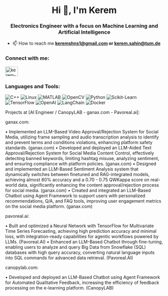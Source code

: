 <h1 align="center">Hi 👋, I'm Kerem</h1>
<h3 align="center">Electronics Engineer with a focus on Machine Learning and Artificial Intelligence</h3>

- 📫 How to reach me **keremshns1@gmail.com or kerem.sahin@tum.de**

<h3 align="left">Connect with me:</h3>
<p align="left">
<a href="https://linkedin.com/in/kerem-s" target="blank"><img align="center" src="https://raw.githubusercontent.com/rahuldkjain/github-profile-readme-generator/master/src/images/icons/Social/linked-in-alt.svg" alt="kerem-s" height="30" width="40" /></a>
</p>

### Languages and Tools:

![C++](https://img.shields.io/badge/-C++-00599C?logo=c%2B%2B&logoColor=white)
![Linux](https://img.shields.io/badge/-Linux-FCC624?logo=linux&logoColor=black)
![MATLAB](https://img.shields.io/badge/-MATLAB-0076A8?logo=mathworks)
![OpenCV](https://img.shields.io/badge/-OpenCV-5C3EE8?logo=opencv)
![Python](https://img.shields.io/badge/-Python-3776AB?logo=python&logoColor=white)
![Scikit-Learn](https://img.shields.io/badge/-Scikit--Learn-F7931E?logo=scikit-learn&logoColor=white)
![TensorFlow](https://img.shields.io/badge/-TensorFlow-FF6F00?logo=tensorflow&logoColor=white)
![OpenAI](https://img.shields.io/badge/-OpenAI-412991?logo=openai&logoColor=white)
![LangChain](https://img.shields.io/badge/-LangChain-00897B?logo=langchain&logoColor=white)
![Docker](https://img.shields.io/badge/-Docker-2496ED?logo=docker&logoColor=white)

Projects at [AI Engineer / CanopyLAB - ganax.com - Pavoreal.ai]:
<p align="left">

ganax.com:

• Implemented an LLM-Based Video Approval/Rejection System for Social Media, utilizing frame sampling and
audio transcription analysis to identify and prevent terms and conditions violations, enhancing platform safety
standards. (ganax.com)
• Developed and deployed an LLM-Aided Text Approval/Rejection System for Social Media Content Control,
effectively detecting banned keywords, limiting hashtag misuse, analyzing sentiment, and ensuring compliance with
platform policies. (ganax.com)
• Designed and implemented an LLM-Based Sentiment Analysis system that dynamically switches between finetuned
and RAG-integrated models, achieving almost 80% accuracy and a 0.70 - 0.75 QWKappa score on real-world data,
significantly enhancing the content approval/rejection process for social media. (ganax.com)
• Created and integrated an LLM-Based Chatbot using Agent Framework to support users with personalized
recommendations, Q/A, and FAQ tools, improving user engagement metrics on the social media platform.
(ganax.com)

pavoreal.ai:

• Built and optimized a Neural Network with TensorFlow for Multivariate Time Series Forecasting, achieving high
prediction accuracy and minimal loss, with integration-ready capabilities for agentic workflows powered by LLMs.
(Pavoreal.AI)
• Enhanced an LLM-Based Chatbot through fine-tuning, enabling users to analyze and query Big Data from
Snowflake (SQL) databases with high query accuracy, converting natural language inputs into SQL commands for
advanced data retrieval. (Pavoreal.AI)

canopylab.com:

• Developed and deployed an LLM-Based Chatbot using Agent Framework for Automated Qualitative Feedback,
increasing the efficiency of feedback processing on the e-learning platform. (CanopyLAB)

<!--  
<h3 align="left">Languages and Tools:</h3>
<p align="left"> <a href="https://www.cprogramming.com/" target="_blank" rel="noreferrer"> <img src="https://raw.githubusercontent.com/devicons/devicon/master/icons/c/c-original.svg" alt="c" width="40" height="40"/> </a> <a href="https://www.w3schools.com/cpp/" target="_blank" rel="noreferrer"> <img src="https://raw.githubusercontent.com/devicons/devicon/master/icons/cplusplus/cplusplus-original.svg" alt="cplusplus" width="40" height="40"/> </a> <a href="https://www.linux.org/" target="_blank" rel="noreferrer"> <img src="https://raw.githubusercontent.com/devicons/devicon/master/icons/linux/linux-original.svg" alt="linux" width="40" height="40"/> </a> <a href="https://www.mathworks.com/" target="_blank" rel="noreferrer"> <img src="https://upload.wikimedia.org/wikipedia/commons/2/21/Matlab_Logo.png" alt="matlab" width="40" height="40"/> </a> <a href="https://opencv.org/" target="_blank" rel="noreferrer"> <img src="https://www.vectorlogo.zone/logos/opencv/opencv-icon.svg" alt="opencv" width="40" height="40"/> </a> <a href="https://www.python.org" target="_blank" rel="noreferrer"> <img src="https://raw.githubusercontent.com/devicons/devicon/master/icons/python/python-original.svg" alt="python" width="40" height="40"/> </a> <a href="https://scikit-learn.org/" target="_blank" rel="noreferrer"> <img src="https://upload.wikimedia.org/wikipedia/commons/0/05/Scikit_learn_logo_small.svg" alt="scikit_learn" width="40" height="40"/> </a> <a href="https://www.tensorflow.org" target="_blank" rel="noreferrer"> <img src="https://www.vectorlogo.zone/logos/tensorflow/tensorflow-icon.svg" alt="tensorflow" width="40" height="40"/> </a> </p>  -->


